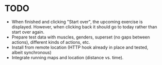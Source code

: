 # TODO

* When finished and clicking "Start over", the upcoming exercise is displayed. However, when clicking back it should go to today rather than start over again.
* Prepare test data with muscles, genders, superset (no gaps between actions), different kinds of actions, etc.
* Install from remote location (HTTP hook already in place and tested, albeit synchronous)
* Integrate running maps and location (distance vs. time).
